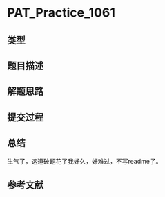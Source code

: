 # PAT_Practice_1061

## 类型

## 题目描述

## 解题思路

## 提交过程

## 总结
生气了，这道破题花了我好久，好难过，不写readme了。

## 参考文献

